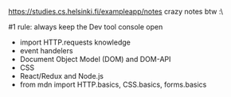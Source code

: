 https://studies.cs.helsinki.fi/exampleapp/notes crazy notes btw :\

#1 rule: always keep the Dev tool console open

 - import HTTP.requests knowledge
 - event handelers
 - Document Object Model (DOM) and DOM-API
 - CSS
 - React/Redux and Node.js
 - from mdn import HTTP.basics, CSS.basics, forms.basics
